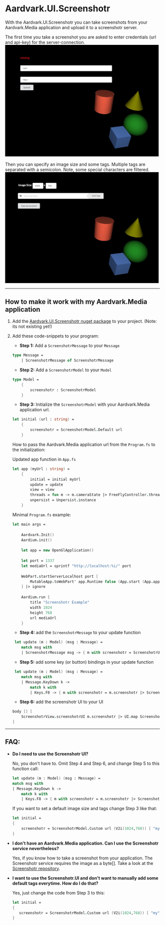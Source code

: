# Aardvark.UI.Screenshotr

With the Aardvark.UI.Screenshotr you can take screenshots from your Aardvark.Media application and upload it to a screenshotr server.

The first time you take a screenshot you are asked to enter credentials (url and api-key) for the server-connection. 
<br/><img src="images/credentials.JPG" width="500">

Then you can specify an image size and some tags. Multiple tags are separated with a semicolon. Note, some special characters are filtered.
<br/><img src="images/screenshotSettings.JPG" width="500">

---

## How to make it work with my Aardvark.Media application

1. Add the [Aardvark.UI.Screenshotr nuget package](https://www.nuget.org/) to your project. (Note: its not existing yet!)

2. Add these code-snippets to your program:

    * **Step 1:** Add a `ScreenshotrMessage` to your `Message`
    ```fsharp
    type Message =
        | ScreenshotrMessage of ScreenshotrMessage
    ```

    * **Step 2:** Add a `ScreenshotrModel` to your `Model`
    ```fsharp
    type Model =
        {
            screenshotr : ScreenshotrModel 
        }
    ```
    * **Step 3:** Initialize the `ScreenshotrModel` with your Aardvark.Media application url.

    ```fsharp
    let initial (url : string) = 
        { 
            screenshotr = ScreenshotrModel.Default url 
        }
    ```
    How to pass the Aardvark.Media application url from the `Program.fs` to the initialization:

    Updated app function in `App.fs`
    ```fsharp
    let app (myUrl : string) =
        {
            initial = initial myUrl
            update = update
            view = view
            threads = fun m -> m.cameraState |> FreeFlyController.threads |> ThreadPool.map CameraMessage
            unpersist = Unpersist.instance
        }
    ```

    Minimal `Program.fs` example: 
    ```fsharp
    let main args =

        Aardvark.Init()
        Aardium.init()

        let app = new OpenGlApplication()

        let port = 1337 
        let mediaUrl = sprintf "http://localhost:%i/" port
        
        WebPart.startServerLocalhost port [
            MutableApp.toWebPart' app.Runtime false (App.start (App.app mediaUrl))
        ] |> ignore
        
        Aardium.run {
            title "Screenshotr Example"
            width 1024
            height 768
            url mediaUrl
        }
    ```

    * **Step 4:** add the `ScreenshotrMessage` to your update function
    ```fsharp
     let update (m : Model) (msg : Message) =
        match msg with
        | ScreenshotrMessage msg -> { m with screenshotr = ScreenshotrUpdate.update msg m.screenshotr }
    ```
    * **Step 5:** add some key (or button) bindings in your update function
    ```fsharp
     let update (m : Model) (msg : Message) =
        match msg with
        | Message.KeyDown k -> 
            match k with
            | Keys.F8 -> { m with screenshotr = m.screenshotr |> ScreenshotrUpdate.update ToggleScreenshotUi }
    ```
    * **Step 6:** add the screenshotr UI to your UI
    ```fsharp
    body [] [
        ScreenshotrView.screenshotrUI m.screenshotr |> UI.map ScreenshotrMessage
    ]
    ```

---

## FAQ:

* **Do I need to use the Screenshotr UI?**
    
    No, you don't have to. Omit Step 4 and Step 6, and change Step 5 to this function call:
    ```fsharp
    let update (m : Model) (msg : Message) =
    match msg with
    | Message.KeyDown k -> 
        match k with
        | Keys.F8 -> { m with screenshotr = m.screenshotr |> ScreenshotrUpdate.update TakeScreenshot }
    ``` 
    If you want to set a default image size and tags change Step 3 like that:
    ```fsharp
    let initial = 
    { 
        screenshotr = ScreenshotrModel.Custom url (V2i(1024,768)) [ "my"; "custom"; "default"; "tags" ]
    }
    ```

* **I don't have an Aardvark.Media application. Can I use the Screenshotr service nevertheless?**
    
    Yes, if you know how to take a screenshot from your application. The Screenshotr service requires the image as a byte[]. Take a look at the [Screenshotr repository](https://github.com/aardvark-community/screenshotr).

* **I want to use the Screenshotr.UI and don't want to manually add some default tags everytime. How do I do that?**

    Yes, just change the code from Step 3 to this:
     ```fsharp
    let initial = 
    { 
        screenshotr = ScreenshotrModel.Custom url (V2i(1024,768)) [ "my"; "custom"; "default"; "tags" ]
    }
    ```




    







